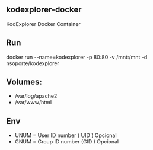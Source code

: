 ## kodexplorer-docker
KodExplorer Docker Container


## Run
docker run --name=kodexplorer -p 80:80 -v /mnt:/mnt -d nsoporte/kodexplorer


## Volumes:

- /var/log/apache2
- /var/www/html



## Env

- UNUM = User ID number ( UID )   Opcional 
- GNUM = Group ID number (GID )   Opcional


